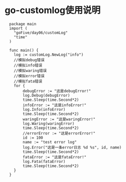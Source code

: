 # go-customlog使用说明
      
      package main
      import (
      	"goFive/day06/customLog"
      	"time"
      )
      
      func main() {
      	log := customLog.NewLog("info")
      	//模拟debug错误
      	//模拟info错误
      	//模拟waring错误
      	//模拟error错误
      	//模拟fata错误
      	for {
      		debugError := "这是debugError!"
      		log.Debug(debugError)
      		time.Sleep(time.Second*2)
      		infoError := "这是infoError!"
      		log.Info(infoError)
      		time.Sleep(time.Second*2)
      		waringError := "这是waringError!"
      		log.Waring(waringError)
      		time.Sleep(time.Second*2)
            //errorError := "这是errorError!"
		    id := 100
		    name := "test error log"
		    log.Error("这是一条error日志 %d %s", id, name)
      		time.Sleep(time.Second*2)
      		fataError := "这是fataError!"
      		log.Fata(fataError)
      		time.Sleep(time.Second*2)
      	}
      }
